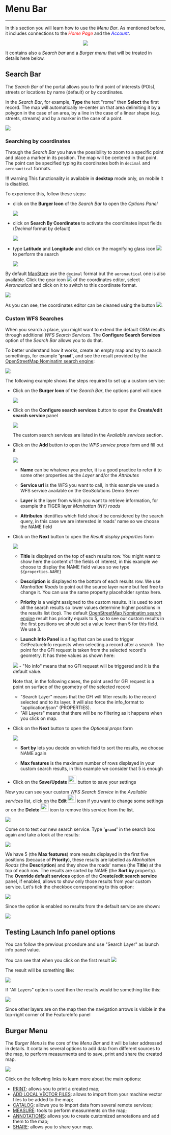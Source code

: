 # Menu Bar
**********

In this section you will learn how to use the *Menu Bar*. As mentioned before, it includes connections to the <span style="color:red">*Home Page*</span> and the <span style="color:blue">*Account*</span>.

   <p align = "center" > <img src="../img/menu-bar.jpg" style="max-width:500px;" /></p>

It contains also a *Search bar* and a *Burger menu* that will be treated in details here below.

Search Bar
----------

The *Search Bar* of the portal allows you to find point of interests (POIs), streets or locations by name (default) or by coordinates.

In the *Search Bar*, for example, **Type** the text "rome" then **Select** the first record. The map will automatically re-center on that area delimiting it by a polygon in the case of an area, by a line in the case of a linear shape (e.g. streets, streams) and by a marker in the case of a point.

<img src="../img/rome.jpg" style="max-width:650px;" />

### Searching by coordinates

Through the *Search Bar* you have the possibility to zoom to a specific point and place a marker in its position. The map will be centered in that point.  
The point can be specified typing its coordinates both in `decimal` and `aeronautical` formats.

!!! warning
    This functionality is available in **desktop** mode only, on mobile it is disabled.

To experience this, follow these steps:

* click on the **Burger Icon** of the *Search Bar* to open the *Options Panel*

    <img src="../img/search_by_coordinates_option.png" style="max-width:400px;"/>

* click on **Search By Coordinates** to activate the coordinates input fields (*Decimal* format by default)

    <img src="../img/decimal_coordinates_editor.png" style="max-width:500px;"/>

* type **Latitude** and **Longitude** and click on the magnifying glass icon <img src="../img/magnifying_glass_icon.png" style="max-width:30px;"/> to perform the search

    <img src="../img/search_by_decimal_coordinates.gif" />

By default [MapStore](https://mapstore2.geo-solutions.it/mapstore/#/) use the `decimal` format but the `aeronautical` one is also available. Click the gear icon <img src="../img/gear_icon.png" style="max-width:30px;"> of the coordinates editor, select *Aeronautical* and click on it to switch to this coordinate format.

<img src="../img/search_by_aeronautical_coordinates.gif" />

As you can see, the coordinates editor can be cleaned using the button <img src="../img/clear_editor_icon.png" style="max-width:30px;">.

### Custom WFS Searches

When you search a place, you might want to extend the default OSM results through additional *WFS Search Services*.
The **Configure Search Services** option of the *Search Bar* allows you to do that.

To better understand how it works, create an empty map and try to search somethings, for example **'`grand`'**, and see the result provided by the [OpenStreetMap Nominatim search engine](https://nominatim.openstreetmap.org/):

<img src="../img/default-osm-search.jpg" />

The following example shows the steps required to set up a custom service:

* Click on the **Burger Icon** of the *Search Bar*, the options panel will open

    <img src="../img/search_tool.png" style="max-width:400px;" />

* Click on the **Configure search services** button to open the **Create/edit search service** panel

    <img src="../img/create-edit-service-panel.jpg" style="max-height:500px;" />

    The custom search services are listed in the *Available services* section.

* Click on the **Add** button to open the *WFS service props* form and fill out it

    <img src="../img/wfs-service-props-form.jpg" style="max-height:500px;" />

    - **Name** can be whatever you prefer, it is a good practice to refer it to some other properties as the *Layer* and/or the *Attributes*

    - **Service url** is the WFS you want to call, in this example we used a WFS service available on the GeoSolutions Demo Server

    - **Layer** is the layer from which you want to retrieve information, for example the TIGER layer *Manhattan (NY) roads*

    - **Attributes** identifies which field should be considered by the search query, in this case we are interested in roads' name so we choose the NAME field

* Click on the **Next** button to open the *Result display properties* form

    <img src="../img/result-display-properties-form.jpg" style="max-height:500px;" />

    - **Title** is displayed on the top of each results row. You might want to show here the content of the fields of interest, in this example we choose to display the NAME field values so we type `${properties.NAME}`

    - **Description** is displayed to the bottom of each results row. We use *Manhattan Roads* to point out the source layer name but feel free to change it. You can use the same property placeholder syntax here.

    - **Priority** is a weight assigned to the custom results. It is used to sort all the search results so lower values determine higher positions in the results list (top). The default [OpenStreetMap Nominatim search engine](https://nominatim.openstreetmap.org/) result has priority equals to 5, so to see our custom results in the first positions we should set a value lower than 5 for this field. We use 3.

    - **Launch Info Panel** is a flag that can be used to trigger GetFeatureInfo requests when selecting a record after a search. The point for the GFI request is taken from the selected record's geometry.
    It has three values as shown here:
    <img src="../img/launch-info-panel.jpg" style="max-height:500px;" />
     - "No info" means that no GFI request will be triggered and it is the default value. 
     
     Note that, in the following cases, the point used for GFI request is a point on surface of the geometry of the selected record
     
     - "Search Layer" means that the GFI will filter results to the record selected and to its layer. It will also force the info_format to "application/json" (PROPERTIES).
     - "All Layers" means that there will be no filtering as it happens when you click on map.


* Click on the **Next** button to open the *Optional props* form

    <img src="../img/optional-props-form.jpg" style="max-height:500px;" />

    - **Sort by** lets you decide on which field to sort the results, we choose NAME again

    - **Max features** is the maximum number of rows displayed in your custom search results, in this example we consider that 5 is enough

* Click on the **Save/Update** <img src="../img/save-update-button.jpg" style="height:25px" /> button to save your settings

Now you can see your custom *WFS Search Service* in the *Available services* list, click on the **Edit** <img src="../img/edit-service-icon.jpg" style="height:25px" /> icon if you want to change some settings or on the **Delete** <img src="../img/delete-service-icon.jpg" style="height:25px" /> icon to remove this service from the list.

<img src="../img/wfs-services-list.jpg" style="max-height:500px;" />

Come on to test our new search service. Type **'`grand`'** in the search box again and take a look at the results:

<img src="../img/custom-search-results.jpg" style="max-height:500px;" />

We have 5 (the **Max features**) more results displayed in the first five positions (because of **Priority**), these results are labelled as *Manhattan Roads* (the **Description**) and they show the roads' names (the **Title**) at the top of each row. The results are sorted by NAME (the **Sort by** property).
<br>
The **Override default services** option of the **Create/edit search service** panel, if enabled, allows to show only those results from your custom service. Let's tick the checkbox corresponding to this option:

<img src="../img/override-default-service.jpg" style="max-height:500px;" />

Since the option is enabled no results from the default service are shown:

<img src="../img/override-default-service-results.jpg" style="max-height:500px;" />


Testing Launch Info panel options
-----------
You can follow the previous procedure and use "Search Layer" as launch info panel value.

You can see that when you click on the first result
<img src="../img/custom-search-results-click-records.jpg" style="max-height:500px;" />

The result will be something like:

<img src="../img/custom-search-results-search-layer.jpg" style="max-height:500px;" />

If "All Layers" option is used then the results would be something like this:

<img src="../img/custom-search-results-all-layers.jpg" style="max-height:500px;" />

Since other layers are on the map then the navigation arrows is visible in the top-right corner of the FeatureInfo panel

Burger Menu
-----------
The *Burger Menu* is the core of the *Menu Bar* and it will be later addressed in details. It contains several options to add data from different sources to the map, to perform measurments and to save, print and share the created map.

<img src="../img/menu-options.jpg" style="max-height:500px;" />

<br>

Click on the following links to learn more about the main options:

* [PRINT](print.md): allows you to print a created map;
* [ADD LOCAL VECTOR FILES](local-files.md): allows to import from your machine vector files to be added to  the map;
* [CATALOG](catalog.md): allows you to import data from several remote services;
* [MEASURE](measure.md): tools to perform measurments on the map;
* [ANNOTATIONS](annotations.md): allows you to create customized annotations and add them to the map;
* [SHARE](share.md): allows you to share your map.

